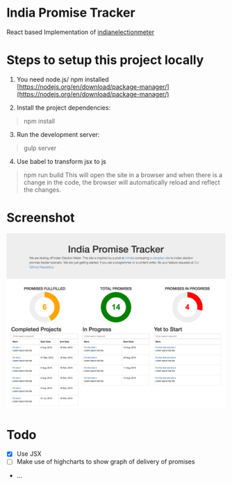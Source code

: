 # India Promise Tracker
React based Implementation of [indianelectionmeter](https://github.com/reddit-india/indianelectionmeter.github.io)

# Steps to setup this project locally
1) You need node.js/ npm installed [https://nodejs.org/en/download/package-manager/](https://nodejs.org/en/download/package-manager/)

2) Install the project dependencies:
	
>npm install

3) Run the development server:
> gulp server

4) Use babel to transform jsx to js
> npm run build
This will open the site in a browser and when there is a change in the code, the browser will automatically reload and reflect the changes. 

# Screenshot
![Screenshot](screenshots/1.png)

# Todo
* [x] Use JSX
* [ ] Make use of highcharts to show graph of delivery of promises
* ...
